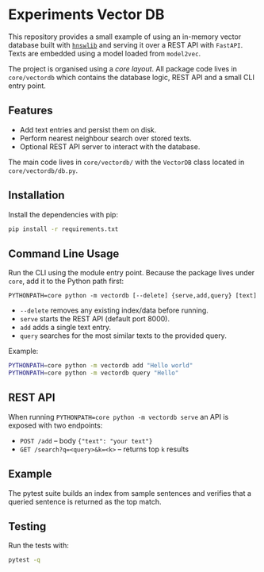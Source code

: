 # Experiments Vector DB

This repository provides a small example of using an in-memory vector
database built with [`hnswlib`](https://github.com/nmslib/hnswlib) and
serving it over a REST API with `FastAPI`.  Texts are embedded using a
model loaded from `model2vec`.

The project is organised using a *core layout*.  All package code lives
in `core/vectordb` which contains the database logic, REST API and a
small CLI entry point.

## Features

- Add text entries and persist them on disk.
- Perform nearest neighbour search over stored texts.
- Optional REST API server to interact with the database.

The main code lives in `core/vectordb/` with the `VectorDB` class located in
`core/vectordb/db.py`.

## Installation

Install the dependencies with pip:

```bash
pip install -r requirements.txt
```

## Command Line Usage

Run the CLI using the module entry point.  Because the package lives
under `core`, add it to the Python path first:

```
PYTHONPATH=core python -m vectordb [--delete] {serve,add,query} [text]
```

- `--delete` removes any existing index/data before running.
- `serve` starts the REST API (default port 8000).
- `add` adds a single text entry.
- `query` searches for the most similar texts to the provided query.

Example:

```bash
PYTHONPATH=core python -m vectordb add "Hello world"
PYTHONPATH=core python -m vectordb query "Hello"
```

## REST API

When running `PYTHONPATH=core python -m vectordb serve` an API is exposed with two endpoints:

- `POST /add` – body `{"text": "your text"}`
- `GET /search?q=<query>&k=<k>` – returns top `k` results

## Example

The pytest suite builds an index from sample sentences and verifies that a queried sentence is returned as the top match.

## Testing

Run the tests with:

```bash
pytest -q
```
